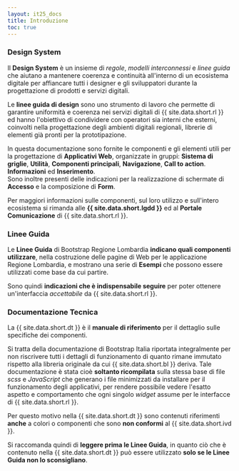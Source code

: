 ```yaml
---
layout: it25_docs
title: Introduzione
toc: true
---
```


### Design System
Il **Design System** è un insieme di *regole*, *modelli interconnessi* e *linee guida* che aiutano a mantenere coerenza e continuità all'interno di un ecosistema digitale per affiancare tutti i designer e gli sviluppatori durante la progettazione di prodotti e servizi digitali.

Le **linee guida di design** sono uno strumento di lavoro che permette di garantire uniformità e coerenza nei servizi digitali di {{ site.data.short.rl }} ed hanno l'obiettivo di condividere con operatori sia interni che esterni, coinvolti nella progettazione degli ambienti digitali regionali, librerie di elementi già pronti per la prototipazione.

In questa documentazione sono fornite le componenti e gli elementi utili per la progettazione di **Applicativi Web**, organizzate in gruppi: **Sistema di griglie**, **Utilità**, **Componenti principali**, **Navigazione**, **Call to action**. **Informazioni** ed **Inserimento**.  
Sono inoltre presenti delle indicazioni per la realizzazione di schermate di **Accesso** e la composizione di **Form**.

Per maggiori informazioni sulle componenti, sul loro utilizzo e sull'intero ecosistema si rimanda alle **{{ site.data.short.lgdd }}** ed al **Portale Comunicazione** di {{ site.data.short.rl }}.


### Linee Guida
Le **Linee Guida** di Bootstrap Regione Lombardia **indicano quali componenti utilizzare**, nella costruzione delle pagine di Web per le applicazione Regione Lombardia, e mostrano una serie di **Esempi** che possono essere utilizzati come base da cui partire.

Sono quindi **indicazioni che è indispensabile seguire** per poter ottenere un'interfaccia *accettabile* da {{ site.data.short.rl }}.

### Documentazione Tecnica
La {{ site.data.short.dt }} è il **manuale di riferimento** per il dettaglio sulle specifiche dei componenti.

Si tratta della documentazione di Bootstrap Italia riportata integralmente per non riscrivere tutti i dettagli di funzionamento di quanto rimane immutato rispetto alla libreria originale da cui {{ site.data.short.bl }} deriva.
Tale documentazione è stata cioè **soltanto ricompilata** sulla stessa base di file *scss* e *JavaScript* che generano i file minimizzati da installare per il funzionamento degli applicativi, per rendere possibile vedere l'esatto aspetto e comportamento che ogni singolo *widget* assume per le interfacce di {{ site.data.short.rl }}.

Per questo motivo nella {{ site.data.short.dt }} sono contenuti riferimenti **anche** a colori o componenti che sono **non conformi** al {{ site.data.short.ivd }}.  

Si raccomanda quindi di **leggere prima le Linee Guida**, in quanto ciò che è contenuto nella {{ site.data.short.dt }} può essere utilizzato **solo se le Linee Guida non lo sconsigliano**.

